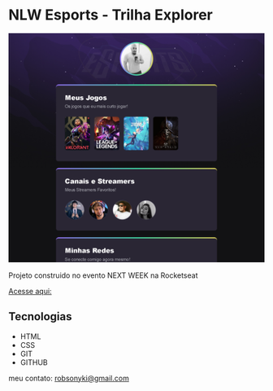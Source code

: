# NLW Esports - Trilha Explorer
![preview](./.github/preview.png)

Projeto construido no evento NEXT WEEK na Rocketseat

[Acesse aqui:](https://robsonyk.github.io/NLW-Esports-Explorer/)

## Tecnologias

- HTML
- CSS
- GIT
- GITHUB

meu contato: robsonyki@gmail.com


